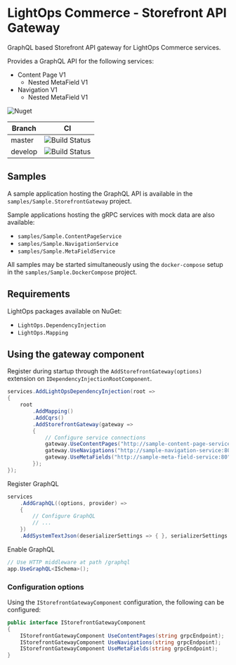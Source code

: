 # LightOps Commerce - Storefront API Gateway

GraphQL based Storefront API gateway for LightOps Commerce services.

Provides a GraphQL API for the following services:

- Content Page V1
  - Nested MetaField V1
- Navigation V1
  - Nested MetaField V1

![Nuget](https://img.shields.io/nuget/v/LightOps.Commerce.Gateways.Storefront)

| Branch | CI |
| --- | --- |
| master | ![Build Status](https://dev.azure.com/sorendev/LightOps%20Commerce/_apis/build/status/SorenA.lightops-commerce-gateways-storefront?branchName=master) |
| develop | ![Build Status](https://dev.azure.com/sorendev/LightOps%20Commerce/_apis/build/status/SorenA.lightops-commerce-gateways-storefront?branchName=develop) |

## Samples

A sample application hosting the GraphQL API is available in the `samples/Sample.StorefrontGateway` project.

Sample applications hosting the gRPC services with mock data are also available:

- `samples/Sample.ContentPageService`
- `samples/Sample.NavigationService`
- `samples/Sample.MetaFieldService`

All samples may be started simultaneously using the `docker-compose` setup in the  `samples/Sample.DockerCompose` project.

## Requirements

LightOps packages available on NuGet:

- `LightOps.DependencyInjection`
- `LightOps.Mapping`

## Using the gateway component

Register during startup through the `AddStorefrontGateway(options)` extension on `IDependencyInjectionRootComponent`.

```csharp
services.AddLightOpsDependencyInjection(root =>
{
    root
        .AddMapping()
        .AddCqrs()
        .AddStorefrontGateway(gateway =>
        {
            // Configure service connections
            gateway.UseContentPages("http://sample-content-page-service:80");
            gateway.UseNavigations("http://sample-navigation-service:80");
            gateway.UseMetaFields("http://sample-meta-field-service:80");
        });
});
```

Register GraphQL

```csharp
services
    .AddGraphQL((options, provider) =>
    {
        // Configure GraphQL
        // ...
    })
    .AddSystemTextJson(deserializerSettings => { }, serializerSettings => { });
```

Enable GraphQL

```csharp
// Use HTTP middleware at path /graphql
app.UseGraphQL<ISchema>();
```

### Configuration options

Using the `IStorefrontGatewayComponent` configuration, the following can be configured:

```csharp
public interface IStorefrontGatewayComponent
{
    IStorefrontGatewayComponent UseContentPages(string grpcEndpoint);
    IStorefrontGatewayComponent UseNavigations(string grpcEndpoint);
    IStorefrontGatewayComponent UseMetaFields(string grpcEndpoint);
}
```
